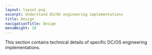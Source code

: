 ```yaml
---
layout: layout.pug
excerpt: Understand DS/OS engineering implementations
title: Design
navigationTitle: Design
menuWeight: 10
---
```

<!-- The source repository for this topic is https://github.com/dcos/dcos-docs-site -->

This section contains technical details of specific DC/OS engineering implementations.
